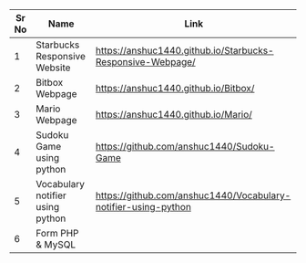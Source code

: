 | Sr No | Name                                                         | Link                                             |
| ----- | ------------------------------------------------------------ | ----------------------------------- |
| 1     |       Starbucks Responsive Website                           |  https://anshuc1440.github.io/Starbucks-Responsive-Webpage/    |
| 2     |              Bitbox Webpage                                  |  https://anshuc1440.github.io/Bitbox/
| 3     |              Mario Webpage                                    |  https://anshuc1440.github.io/Mario/    |
| 4     |          Sudoku Game using python     |     https://github.com/anshuc1440/Sudoku-Game |
| 5     |             Vocabulary notifier using python  |      https://github.com/anshuc1440/Vocabulary-notifier-using-python|
| 6     |             Form PHP & MySQL  |      |

